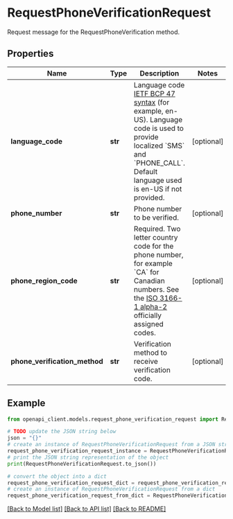 # RequestPhoneVerificationRequest

Request message for the RequestPhoneVerification method.

## Properties

Name | Type | Description | Notes
------------ | ------------- | ------------- | -------------
**language_code** | **str** | Language code [IETF BCP 47 syntax](https://tools.ietf.org/html/bcp47) (for example, en-US). Language code is used to provide localized &#x60;SMS&#x60; and &#x60;PHONE_CALL&#x60;. Default language used is en-US if not provided. | [optional] 
**phone_number** | **str** | Phone number to be verified. | [optional] 
**phone_region_code** | **str** | Required. Two letter country code for the phone number, for example &#x60;CA&#x60; for Canadian numbers. See the [ISO 3166-1 alpha-2](https://wikipedia.org/wiki/ISO_3166-1_alpha-2#Officially_assigned_code_elements) officially assigned codes. | [optional] 
**phone_verification_method** | **str** | Verification method to receive verification code. | [optional] 

## Example

```python
from openapi_client.models.request_phone_verification_request import RequestPhoneVerificationRequest

# TODO update the JSON string below
json = "{}"
# create an instance of RequestPhoneVerificationRequest from a JSON string
request_phone_verification_request_instance = RequestPhoneVerificationRequest.from_json(json)
# print the JSON string representation of the object
print(RequestPhoneVerificationRequest.to_json())

# convert the object into a dict
request_phone_verification_request_dict = request_phone_verification_request_instance.to_dict()
# create an instance of RequestPhoneVerificationRequest from a dict
request_phone_verification_request_from_dict = RequestPhoneVerificationRequest.from_dict(request_phone_verification_request_dict)
```
[[Back to Model list]](../README.md#documentation-for-models) [[Back to API list]](../README.md#documentation-for-api-endpoints) [[Back to README]](../README.md)


